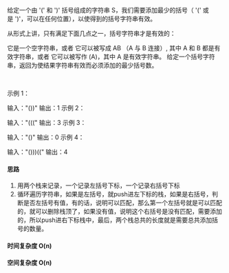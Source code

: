 给定一个由 '(' 和 ')' 括号组成的字符串 S，我们需要添加最少的括号（ '(' 或是 ')'，可以在任何位置），以使得到的括号字符串有效。

从形式上讲，只有满足下面几点之一，括号字符串才是有效的：

它是一个空字符串，或者
它可以被写成 AB （A 与 B 连接）, 其中 A 和 B 都是有效字符串，或者
它可以被写作 (A)，其中 A 是有效字符串。
给定一个括号字符串，返回为使结果字符串有效而必须添加的最少括号数。

 

示例 1：

输入："())"
输出：1
示例 2：

输入："((("
输出：3
示例 3：

输入："()"
输出：0
示例 4：

输入："()))(("
输出：4


#### 思路
1. 用两个栈来记录，一个记录左括号下标，一个记录右括号下标
2. 循环遍历字符串，如果是左括号，就push进左下标的栈，如果是右括号，判断是否左括号有值，有的话，说明可以匹配，那么第一个左括号就是可以匹配的，就可以删除栈顶了，如果没有值，说明这个右括号是没有匹配，需要添加的，所以push进右下标栈中，最后，两个栈总共的长度就是需要总共添加括号的数量。
#### 时间复杂度 O(n)
#### 空间复杂度 O(n)
